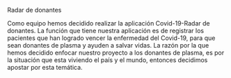 Radar de donantes

Como equipo hemos decidido realizar la aplicación Covid-19-Radar de donantes. La función que tiene nuestra aplicación es de registrar los pacientes que han logrado vencer la enfermedad del Covid-19, para que sean donantes de plasma y ayuden a salvar vidas. La razón por la que hemos decidido enfocar nuestro proyecto a los donantes de plasma, es por la situación que esta viviendo el país y el mundo, entonces decidimos apostar por esta temática.
